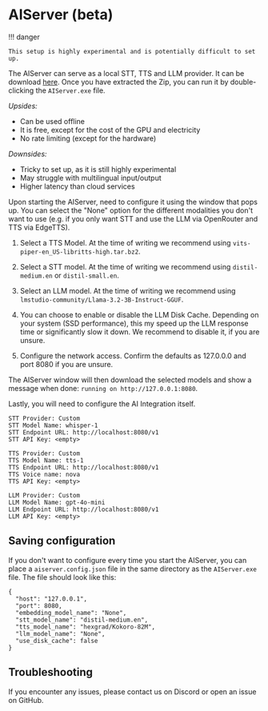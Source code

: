# AIServer (beta)

!!! danger

    This setup is highly experimental and is potentially difficult to set up.


The AIServer can serve as a local STT, TTS and LLM provider.
It can be download [here](https://github.com/lucaelin/covas-next-aiserver/releases/). Once you have extracted the Zip, you can run it by double-clicking the `AIServer.exe` file.

*Upsides:*
- Can be used offline
- It is free, except for the cost of the GPU and electricity
- No rate limiting (except for the hardware)

*Downsides:*
- Tricky to set up, as it is still highly experimental
- May struggle with multilingual input/output
- Higher latency than cloud services

Upon starting the AIServer, need to configure it using the window that pops up. You can select the "None" option for the different modalities you don't want to use (e.g. if you only want STT and use the LLM via OpenRouter and TTS via EdgeTTS).

1) Select a TTS Model. At the time of writing we recommend using `vits-piper-en_US-libritts-high.tar.bz2`. 

2) Select a STT model. At the time of writing we recommend using `distil-medium.en` or `distil-small.en`.

3) Select an LLM model. At the time of writing we recommend using `lmstudio-community/Llama-3.2-3B-Instruct-GGUF`.

4) You can choose to enable or disable the LLM Disk Cache. Depending on your system (SSD performance), this my speed up the LLM response time or significantly slow it down. We recommend to disable it, if you are unsure.

5) Configure the network access. Confirm the defaults as 127.0.0.0 and port 8080 if you are unsure.

The AIServer window will then download the selected models and show a message when done: `running on http://127.0.0.1:8080`.

Lastly, you will need to configure the AI Integration itself. 

```
STT Provider: Custom
STT Model Name: whisper-1
STT Endpoint URL: http://localhost:8080/v1
STT API Key: <empty>
``` 
```
TTS Provider: Custom
TTS Model Name: tts-1
TTS Endpoint URL: http://localhost:8080/v1
TTS Voice name: nova
TTS API Key: <empty>
```
```
LLM Provider: Custom
LLM Model Name: gpt-4o-mini
LLM Endpoint URL: http://localhost:8080/v1
LLM API Key: <empty>
```

## Saving configuration

If you don't want to configure every time you start the AIServer, you can place a `aiserver.config.json` file in the same directory as the `AIServer.exe` file. The file should look like this:
```
{
  "host": "127.0.0.1",
  "port": 8080,
  "embedding_model_name": "None",
  "stt_model_name": "distil-medium.en",
  "tts_model_name": "hexgrad/Kokoro-82M",
  "llm_model_name": "None",
  "use_disk_cache": false
}
```

## Troubleshooting

If you encounter any issues, please contact us on Discord or open an issue on GitHub.